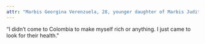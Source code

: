 ```yaml
---
attr: "Marbis Georgina Verenzuela, 28, younger daughter of Marbis Judith and mother of Judy"
---
```


“I didn’t come to Colombia to make myself rich or anything. I just came to look for their health."